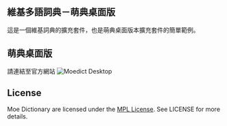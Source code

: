 維基多語詞典－萌典桌面版
-----------------------------
這是一個維基詞典的擴充套件，也是萌典桌面版本擴充套件的簡單範例。


萌典桌面版
-----------------------------
請連結至官方網站 ![Moedict Desktop](https://racklin.github.io/moedict-desktop/)

License
-----------------------------
Moe Dictionary are licensed under the [MPL License](http://mozilla.org/MPL/2.0/).
See LICENSE for more details.


